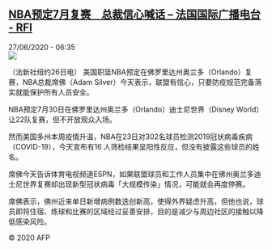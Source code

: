 <!--1593237372000-->
[NBA预定7月复赛　总裁信心喊话 – 法国国际广播电台 - RFI](http://www.rfi.fr//cn/contenu/20200627-nba%E9%A2%84%E5%AE%9A7%E6%9C%88%E5%A4%8D%E8%B5%9B%E3%80%80%E6%80%BB%E8%A3%81%E4%BF%A1%E5%BF%83%E5%96%8A%E8%AF%9D)
------

<div>27/06/2020 - 06:35</div><img src="https://s.rfi.fr/media/display/a0843ab4-b838-11ea-907a-005056bff430/w:310/p:16x9/spo0002b.200627123502.jpg"><div class="t-content__body u-clearfix"><div class="m-interstitial"></div><p>（法新社纽约26日电）    美国职篮NBA预定在佛罗里达州奥兰多（Orlando）复赛，NBA总裁席佛（Adam Silver）今天表示，联盟有信心，只要防疫规范完备落实就能保护所有人员安全。</p><p>    NBA预定7月30日在佛罗里达州奥兰多（Orlando）迪士尼世界（Disney World）让22队复赛，但不开放观众入场。</p><p>    然而美国多州本周疫情升温，NBA在23日对302名球员检测2019冠状病毒疾病（COVID-19），今天宣布有16 人筛检结果呈阳性反应，但没有披露这些球员的姓名。</p><p>    席佛今天告诉体育电视频道ESPN，如果联盟球员和工作人员集中在佛州奥兰多迪士尼世界复赛却出现新型冠状病毒「大规模传染」情况，可能就会再度停赛。</p><p>    席佛表示，佛州近来单日新增病例数迭创新高，使得外界疑虑升高，但他也说，球员即将住宿、练球和比赛的区域经过妥善安排，目的是减少与周边社区的接触以降低感染风险。</p><p class="t-copyright">© 2020 AFP</p>        </div>
